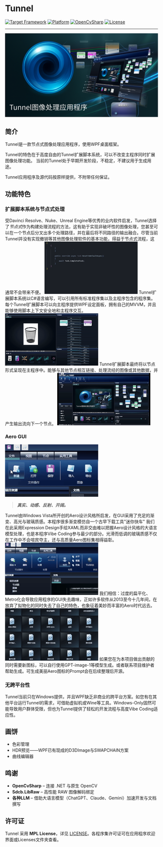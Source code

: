 # Tunnel

[![Target Framework](https://img.shields.io/badge/.NET-8.0-blueviolet?logo=dotnet)](https://learn.microsoft.com/dotnet) [![Platform](https://img.shields.io/badge/平台-Windows%2010%20%7C%2011-lightgrey?logo=windows)](https://www.microsoft.com/windows) [![OpenCvSharp](https://img.shields.io/badge/OpenCV-4.x-informational?logo=opencv)](https://opencv.org)  [![License](https://img.shields.io/github/license/BEITAware/Tunnel)](LICENSE)

---
![Tunnel 主图](READMEPresentation/Tunnel%20主图.jpg)

## 简介
Tunnel是一款节点式图像处理应用程序，使用WPF桌面框架。

Tunnel的特色在于高度自由的Tunnel扩展脚本系统，可以不改变主程序同时扩展图像处理功能。
当前的Tunnel处于早期开发阶段，不稳定，不建议用于生成用途。

Tunnel应用程序及源代码按原样提供，不附带任何保证。

## 功能特色

### 扩展脚本系统与节点式处理
受Davinci Resolve、Nuke、Unreal Engine等优秀的业内软件启发，Tunnel选择了*节点式*作为构建处理流程的方法，这有助于实现非破坏性的图像处理，您甚至可以在一个节点后分叉出多个处理路径，并在最后将不同路径的输出融合。尽管当前Tunnel并没有实现撤销等其他图像处理软件的基本功能，得益于节点式流程，这通常不会带来不便。
![Tunnel脚本代码](READMEPresentation/Tunnel脚本代码.gif)
Tunnel扩展脚本系统以C#语言编写，可以引用所有标准程序集以及主程序包含的程序集。每个Tunnel扩展脚本可以向主程序提供WPF设定面板，拥有自己的MVVM，并且能够使用脚本上下文安全地和主程序交互。
![抠像](READMEPresentation/抠像.gif)
Tunnel扩展脚本最终将以节点形式呈现在主程序中。能够与其他节点相互链接、处理流经的图像或其他数据，并产生输出流向下一个节点。
![节点图编辑器](READMEPresentation/节点图编辑器.gif)

### Aero GUI
![AeroGUI](READMEPresentation/AeroGUI.gif)
> ***真实、动感、反射、开阔。***

Tunnel由Windows Vista所开创的Aero设计风格所启发，在GUI采用了充足的渐变、高光与玻璃质感。本程序很多渐变模仿自一个古早下载工具"迷你快车"
我们在此采用Expression Design手绘XAML而非交由难以把握Aero设计风格的大语言模型处理，也是本程序Vibe Coding参与最少的部分。光滑而低调的玻璃质感不仅在工作中不会喧宾夺主，还与高质量Aero图标集相得益彰。
![AeroGUI (2)](READMEPresentation/AeroGUI%20(2).gif)
我们相信：过度的扁平化、Metro化会导致应用程序的GUI失去趣味，正如许多软件从2013至今十几年间，在放弃了拟物化的同时失去了自己的特色，也象征着美妙而丰富的Aero时代远去。
![AeroGUI (3)](READMEPresentation/AeroGUI%20(3).gif)
如果您在为本项目做出贡献的同时需要新图标，可以自行使用GPT-image-1等模型生成。或者联系项目维护者帮助生成。可生成美丽Aero图标的Prompt会在后续整理后开源。

### 无跨平台性
Tunnel当前只在Windows提供，并且WPF缺乏非商业的跨平台方案。如您有在其他平台运行Tunnel的需求，可借助虚拟机或Wine等工具。Windows-Only固然可能导致用户群体受限，但也为Tunnel提供了轻松的开发流程与高度Vibe Coding适应性。

## 画饼

- 色彩管理
- HDR预览——WPF已有现成的D3DImage与SWAPCHAIN方案
- 曲线编辑器

## 鸣谢

* **OpenCvSharp** – 连接 .NET 与原生 OpenCV
* **Sdcb.LibRaw** – 高性能 RAW 图像解码绑定
* **各种LLM** – 借助大语言模型（ChatGPT、Claude、Gemini）加速开发与文档撰写

## 许可证

Tunnel 采用 **MPL License**，详见 [LICENSE](LICENSE)。各程序集许可证可在应用程序欢迎界面或Licenses文件夹查看。